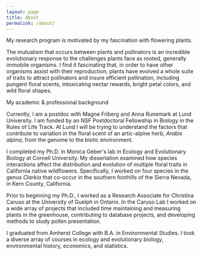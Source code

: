 ```yaml
---
layout: page
title: About
permalink: /about/
---
```


My research program is motivated by my fascination with flowering plants.

The mutualism that occurs between plants and pollinators is an incredible evolutionary response to the challenges plants face as rooted, generally immobile organisms. I find it fascinating that, in order to have other organisms assist with their reproduction, plants have evolved a whole suite of traits to attract pollinators and insure efficient pollination, including pungent floral scents, intoxicating nectar rewards, bright petal colors, and wild floral shapes.

My academic & professional background 

Currently, I am a postdoc with Magne Friberg and Anna Runemark at Lund University. I am funded by an NSF Postdoctoral Fellowship in Biology in the Rules of Life Track. At Lund I will be trying to understand the factors that contribute to variation in the floral scent of an artic-alpine herb, *Arabis alpina*, from the genome to the biotic environment.

I completed my Ph.D. in Monica Geber's lab in Ecology and Evolutionary Biology at Cornell University. My dissertation examined how species interactions affect the distribution and evolution of multiple floral traits in California native wildflowers. Specifically, I worked on four species in the genus *Clarkia* that co-occur in the southern foothills of the Sierra Nevada, in Kern County, California.

Prior to beginning my Ph.D., I worked as a Research Associate for Christina Caruso at the University of Guelph in Ontario. In the Caruso Lab I worked on a wide array of projects that included time maintaining and measuring plants in the greenhouse, contributing to database projects, and developing methods to study pollen presentation. 

I graduated from Amherst College with B.A. in Environmental Studies. I took a diverse array of courses in ecology and evolutionary biology, environmental history, economics, and statistics. 

 

